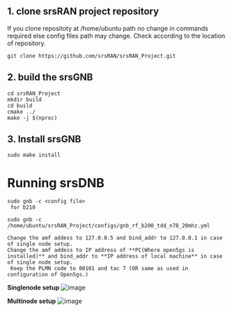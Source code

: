 ## 1. clone srsRAN project repository

If you clone repositoty at /home/ubuntu path no change in commands required else config files path may change. Check according to the location of repository.

```
git clone https://github.com/srsRAN/srsRAN_Project.git
```

## 2. build the srsGNB

```
cd srsRAN_Project
mkdir build
cd build
cmake ../
make -j $(nproc)
```

## 3. Install srsGNB

```
sudo make install

```

# Running srsDNB
```
sudo gnb -c <config file>
 for b210

sudo gnb -c /home/ubuntu/srsRAN_Project/configs/gnb_rf_b200_tdd_n78_20mhz.yml
```

```
Change the amf addess to 127.0.0.5 and bind_addr to 127.0.0.1 in case of single node setup.
Change the amf addess to IP address of **PC(Where open5gs is installed)** and bind_addr to **IP address of local machine** in case of single node setup.
 Keep the PLMN code to 00101 and tac 7 (OR same as used in configuration of Open5gs.)
```
**Singlenode setup**
![image](https://github.com/user-attachments/assets/d4e2ac7e-c098-4beb-ac25-d7666ba218a6)

**Multinode setup**
![image](https://github.com/user-attachments/assets/3b2abf2c-d8d0-4389-9135-6c85bc26fd68)





